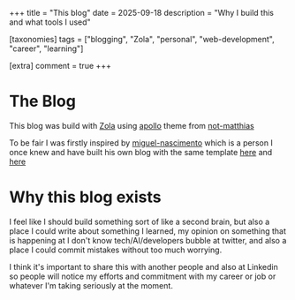 +++
title = "This blog"
date = 2025-09-18
description = "Why I build this and what tools I used"

[taxonomies]
tags = ["blogging", "Zola", "personal", "web-development", "career", "learning"]

[extra]
comment = true
+++

# The Blog

This blog was build with [Zola](https://www.getzola.org/) using [apollo](https://www.getzola.org/themes/apollo/) theme from [not-matthias](https://github.com/not-matthias)

To be fair I was firstly inspired by [miguel-nascimento](https://github.com/miguel-nascimento) which is a person I once knew and have built his own blog with the same template [here](https://github.com/miguel-nascimento/my-blog) and [here](https://shiroikami.vercel.app/)

# Why this blog exists

I feel like I should build something sort of like a second brain, but also a place I could write about something I learned, my opinion on something that is happening at I don't know tech/AI/developers bubble at twitter, and also a place I could commit mistakes without too much worrying.

I think it's important to share this with another people and also at Linkedin so people will notice my efforts and commitment with my career or job or whatever I'm taking seriously at the moment.